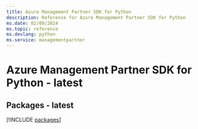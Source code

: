 ```yaml
---
title: Azure Management Partner SDK for Python
description: Reference for Azure Management Partner SDK for Python
ms.date: 02/09/2024
ms.topic: reference
ms.devlang: python
ms.service: managementpartner
---
```

# Azure Management Partner SDK for Python - latest
## Packages - latest
[!INCLUDE [packages](management-partner-index.md)]